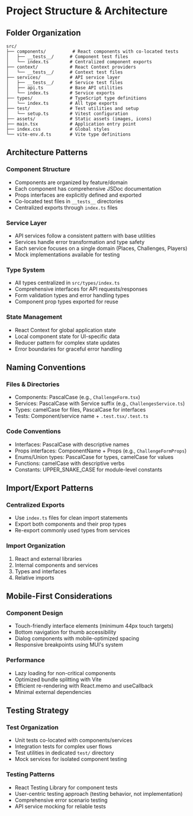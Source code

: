# Project Structure & Architecture

## Folder Organization

```
src/
├── components/          # React components with co-located tests
│   ├── __tests__/      # Component test files
│   └── index.ts        # Centralized component exports
├── context/            # React Context providers
│   └── __tests__/      # Context test files
├── services/           # API service layer
│   ├── __tests__/      # Service test files
│   ├── api.ts          # Base API utilities
│   └── index.ts        # Service exports
├── types/              # TypeScript type definitions
│   └── index.ts        # All type exports
├── test/               # Test utilities and setup
│   └── setup.ts        # Vitest configuration
├── assets/             # Static assets (images, icons)
├── main.tsx            # Application entry point
├── index.css           # Global styles
└── vite-env.d.ts       # Vite type definitions
```

## Architecture Patterns

### Component Structure
- Components are organized by feature/domain
- Each component has comprehensive JSDoc documentation
- Props interfaces are explicitly defined and exported
- Co-located test files in `__tests__` directories
- Centralized exports through `index.ts` files

### Service Layer
- API services follow a consistent pattern with base utilities
- Services handle error transformation and type safety
- Each service focuses on a single domain (Places, Challenges, Players)
- Mock implementations available for testing

### Type System
- All types centralized in `src/types/index.ts`
- Comprehensive interfaces for API requests/responses
- Form validation types and error handling types
- Component prop types exported for reuse

### State Management
- React Context for global application state
- Local component state for UI-specific data
- Reducer pattern for complex state updates
- Error boundaries for graceful error handling

## Naming Conventions

### Files & Directories
- Components: PascalCase (e.g., `ChallengeForm.tsx`)
- Services: PascalCase with Service suffix (e.g., `ChallengesService.ts`)
- Types: camelCase for files, PascalCase for interfaces
- Tests: Component/service name + `.test.tsx/.test.ts`

### Code Conventions
- Interfaces: PascalCase with descriptive names
- Props interfaces: ComponentName + Props (e.g., `ChallengeFormProps`)
- Enums/Union types: PascalCase for types, camelCase for values
- Functions: camelCase with descriptive verbs
- Constants: UPPER_SNAKE_CASE for module-level constants

## Import/Export Patterns

### Centralized Exports
- Use `index.ts` files for clean import statements
- Export both components and their prop types
- Re-export commonly used types from services

### Import Organization
1. React and external libraries
2. Internal components and services
3. Types and interfaces
4. Relative imports

## Mobile-First Considerations

### Component Design
- Touch-friendly interface elements (minimum 44px touch targets)
- Bottom navigation for thumb accessibility
- Dialog components with mobile-optimized spacing
- Responsive breakpoints using MUI's system

### Performance
- Lazy loading for non-critical components
- Optimized bundle splitting with Vite
- Efficient re-rendering with React.memo and useCallback
- Minimal external dependencies

## Testing Strategy

### Test Organization
- Unit tests co-located with components/services
- Integration tests for complex user flows
- Test utilities in dedicated `test/` directory
- Mock services for isolated component testing

### Testing Patterns
- React Testing Library for component tests
- User-centric testing approach (testing behavior, not implementation)
- Comprehensive error scenario testing
- API service mocking for reliable tests